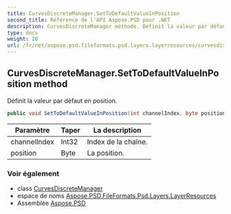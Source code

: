 ```yaml
---
title: CurvesDiscreteManager.SetToDefaultValueInPosition
second_title: Référence de l'API Aspose.PSD pour .NET
description: CurvesDiscreteManager méthode. Définit la valeur par défaut en position.
type: docs
weight: 20
url: /fr/net/aspose.psd.fileformats.psd.layers.layerresources/curvesdiscretemanager/settodefaultvalueinposition/
---
```

## CurvesDiscreteManager.SetToDefaultValueInPosition method

Définit la valeur par défaut en position.

```csharp
public void SetToDefaultValueInPosition(int channelIndex, byte position)
```

| Paramètre | Taper | La description |
| --- | --- | --- |
| channelIndex | Int32 | Index de la chaîne. |
| position | Byte | La position. |

### Voir également

* class [CurvesDiscreteManager](../)
* espace de noms [Aspose.PSD.FileFormats.Psd.Layers.LayerResources](../../curvesdiscretemanager/)
* Assemblée [Aspose.PSD](../../../)


